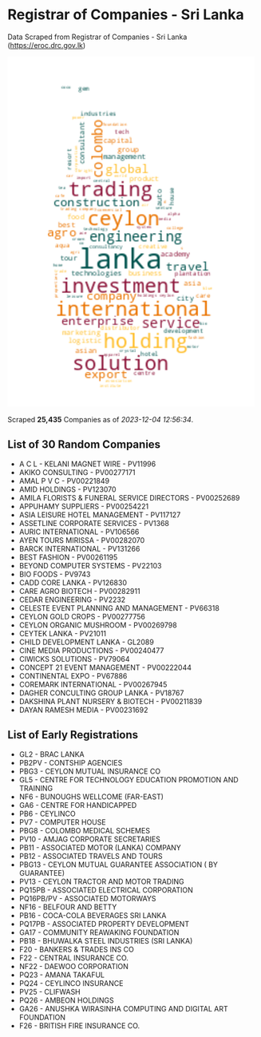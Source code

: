 # Registrar of Companies - Sri Lanka

Data Scraped from Registrar of Companies - Sri Lanka (https://eroc.drc.gov.lk)

![word-cloud](data/word_cloud.png)

Scraped **25,435** Companies as of *2023-12-04 12:56:34*.

## List of 30 Random Companies

* A C L - KELANI MAGNET WIRE - PV11996
* AKIKO CONSULTING - PV00277171
* AMAL P V C - PV00221849
* AMID HOLDINGS - PV123070
* AMILA FLORISTS & FUNERAL SERVICE DIRECTORS - PV00252689
* APPUHAMY SUPPLIERS - PV00254221
* ASIA LEISURE HOTEL MANAGEMENT - PV117127
* ASSETLINE CORPORATE SERVICES - PV1368
* AURIC INTERNATIONAL - PV106566
* AYEN TOURS MIRISSA - PV00282070
* BARCK INTERNATIONAL - PV131266
* BEST FASHION - PV00261195
* BEYOND COMPUTER SYSTEMS - PV22103
* BIO FOODS - PV9743
* CADD CORE LANKA - PV126830
* CARE AGRO BIOTECH - PV00282911
* CEDAR ENGINEERING - PV2232
* CELESTE EVENT PLANNING AND MANAGEMENT - PV66318
* CEYLON GOLD CROPS - PV00277756
* CEYLON ORGANIC MUSHROOM - PV00269798
* CEYTEK LANKA - PV21011
* CHILD DEVELOPMENT LANKA - GL2089
* CINE MEDIA PRODUCTIONS - PV00240477
* CIWICKS SOLUTIONS - PV79064
* CONCEPT 21 EVENT MANAGEMENT - PV00222044
* CONTINENTAL EXPO - PV67886
* COREMARK INTERNATIONAL - PV00267945
* DAGHER CONCULTING GROUP LANKA - PV18767
* DAKSHINA PLANT NURSERY & BIOTECH - PV00211839
* DAYAN RAMESH MEDIA - PV00231692

## List of Early Registrations

* GL2 - BRAC LANKA 
* PB2PV - CONTSHIP AGENCIES 
* PBG3 - CEYLON MUTUAL INSURANCE CO 
* GL5 - CENTRE FOR TECHNOLOGY EDUCATION PROMOTION AND TRAINING 
* NF6 - BUNOUGHS WELLCOME (FAR-EAST) 
* GA6 - CENTRE FOR HANDICAPPED 
* PB6 - CEYLINCO 
* PV7 - COMPUTER HOUSE 
* PBG8 - COLOMBO MEDICAL SCHEMES 
* PV10 - AMJAG CORPORATE SECRETARIES 
* PB11 - ASSOCIATED MOTOR (LANKA) COMPANY 
* PB12 - ASSOCIATED TRAVELS AND TOURS 
* PBG13 - CEYLON MUTUAL GUARANTEE ASSOCIATION ( BY GUARANTEE) 
* PV13 - CEYLON TRACTOR AND MOTOR TRADING 
* PQ15PB - ASSOCIATED ELECTRICAL CORPORATION 
* PQ16PB/PV - ASSOCIATED MOTORWAYS 
* NF16 - BELFOUR AND BETTY 
* PB16 - COCA-COLA BEVERAGES SRI LANKA 
* PQ17PB - ASSOCIATED PROPERTY DEVELOPMENT 
* GA17 - COMMUNITY REAWAKING FOUNDATION 
* PB18 - BHUWALKA STEEL INDUSTRIES (SRI LANKA) 
* F20 - BANKERS & TRADES INS CO 
* F22 - CENTRAL INSURANCE CO. 
* NF22 - DAEWOO CORPORATION 
* PQ23 - AMANA TAKAFUL 
* PQ24 - CEYLINCO INSURANCE 
* PV25 - CLIFWASH 
* PQ26 - AMBEON HOLDINGS 
* GA26 - ANUSHKA WIRASINHA COMPUTING AND DIGITAL ART FOUNDATION 
* F26 - BRITISH FIRE INSURANCE CO. 